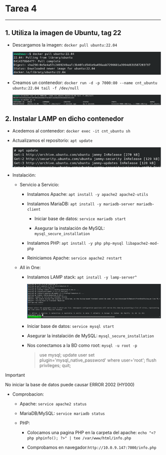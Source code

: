 # Tarea 4
---

## 1. Utiliza la imagen de Ubuntu, tag 22

- Descargamos la imagen: ```docker pull ubuntu:22.04```

    ![Comando Paso1](/img/paso1_1.png)

- Creamos un contenedor: ```docker run -d -p 7000:80 --name cnt_ubuntu ubuntu:22.04 tail -f /dev/null```

    ![Comando Paso1](/img/paso1_2.png)

## 2. Instalar LAMP en dicho contenedor

- Acedemos al contenedor: ```docker exec -it cnt_ubuntu sh```

- Actualizamos el repositorio: ```apt update```

    ![Comando Paso2](/img/paso2_1.png)

- Instalación:

    - Servicio a Servicio:

        - Instalamos Apache: ```apt install -y apache2 apache2-utils```

        - Instalamos MariaDB: ```apt install -y mariadb-server mariadb-client```

            - Iniciar base de datos: ```service mariadb start```

            - Asegurar la instalación de MySQL: ```mysql_secure_installation```

        - Instalamos PHP: ```apt install -y php php-mysql libapache2-mod-php```

        - Reiniciamos Apache: ```service apache2 restart```

    - All in One:

        - Instalamos LAMP stack: ```apt install -y lamp-server^```

            ![Comando Paso2](/img/paso2_2.png)

        - Iniciar base de datos: ```service mysql start```

        - Asegurar la instalación de MySQL: ```mysql_secure_installation```

        - Nos conectamos a la BD como root: ```mysql -u root -p```

            > use mysql;
            > update user set plugin='mysql_native_password' where user='root';
            > flush privileges;
            > quit;

> [!IMPORTANT]
> No iniciar la base de datos puede causar ERROR 2002 (HY000)

- Comprobacion:

    - Apache: ```service apache2 status```

    - MariaDB/MySQL: ```service mariadb status```

    - PHP:

        - Colocamos una pagina PHP en la carpeta del apache: ```echo "<?php phpinfo(); ?>" | tee /var/www/html/info.php```

        - Comprobamos en navegador:```http://10.0.9.147:7000/info.php```

